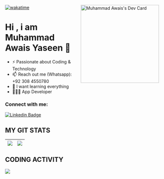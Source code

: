<div align="left"> 
  <a href="https://app.daily.dev/muhammadawaisyaseen">
    <img src="https://api.daily.dev/devcards/9708587467e94294855d3a04e1ddc05d.png?r=i2s" width="256" align="right" alt="Muhammad Awais's Dev Card"/>
  </a>
  
  [![wakatime](https://wakatime.com/badge/user/0f7df295-46fc-4c1e-b948-caea53cef38d.svg)](https://wakatime.com/@0f7df295-46fc-4c1e-b948-caea53cef38d)

  

  
# Hi , i am Muhammad Awais Yaseen 👋
- ⚡️ Passionate about Coding & Technology
- 📫 Reach out me (Whatsapp): +92 308 4550780
- 🌱 I want learning everything
- 👨🏻‍💻 App Developer

 ### Connect with me:

[![Linkedin Badge](https://img.shields.io/badge/-Awais-blue?style=plastic-square&logo=Linkedin&logoColor=white&link=https://www.linkedin.com/in/muhammad-awais-518534225/)](https://www.linkedin.com/in/muhammad-awais-518534225/)

## MY GIT STATS
<img src="https://github-readme-stats.vercel.app/api?username=muhammadawaisyaseen&&show_icons=true&count_private=true&theme=radical"/>|<img src="https://github-readme-streak-stats.herokuapp.com/?user=muhammadawaisyaseen&theme=radical"/>|
|---|---|
## CODING ACTIVITY
<p>
  <img src="https://github-readme-stats.vercel.app/api/wakatime?username=muhammadawaisyaseen&layout=compact&theme=chartreuse-dark&hide_border=true" />
</p>
